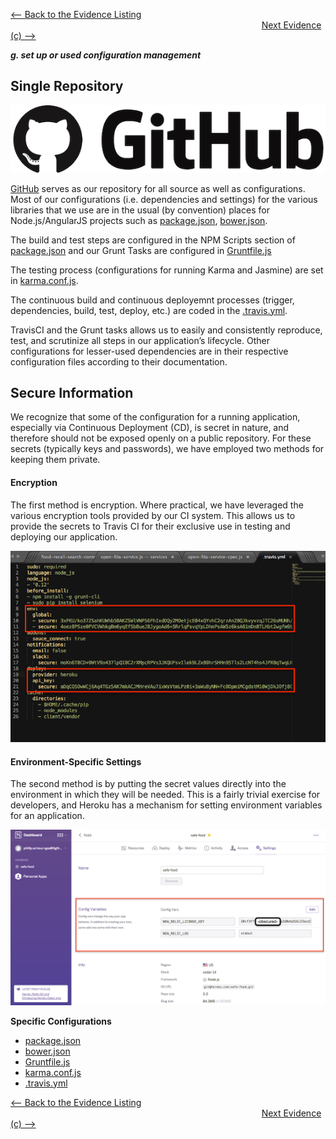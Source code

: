 [<-- Back to the Evidence Listing](https://github.com/itgfirm/safe-food/edit/master/Evidence)  &nbsp;&nbsp;&nbsp;&nbsp;&nbsp;&nbsp;&nbsp;&nbsp;&nbsp;&nbsp;&nbsp;&nbsp;&nbsp;&nbsp;&nbsp;&nbsp;&nbsp;&nbsp;&nbsp;&nbsp;&nbsp;&nbsp;&nbsp;&nbsp;&nbsp;&nbsp;&nbsp;&nbsp;&nbsp;&nbsp;&nbsp;&nbsp;&nbsp;&nbsp;&nbsp;&nbsp;&nbsp;&nbsp;&nbsp;&nbsp;&nbsp;&nbsp;&nbsp;&nbsp;&nbsp;&nbsp;&nbsp;&nbsp;&nbsp;&nbsp;&nbsp;&nbsp;&nbsp;&nbsp;&nbsp;&nbsp;&nbsp;&nbsp;&nbsp;&nbsp;&nbsp;&nbsp;&nbsp;&nbsp;&nbsp;&nbsp;&nbsp;&nbsp;&nbsp;&nbsp;&nbsp;&nbsp;&nbsp;&nbsp;&nbsp;&nbsp;&nbsp;&nbsp;&nbsp;&nbsp;&nbsp;&nbsp;&nbsp;&nbsp;&nbsp;&nbsp;&nbsp;&nbsp;&nbsp;&nbsp;&nbsp;&nbsp;&nbsp;&nbsp;&nbsp;&nbsp;&nbsp;&nbsp;&nbsp;&nbsp;&nbsp;&nbsp;[Next Evidence (c) -->](https://github.com/itgfirm/safe-food/edit/master/Evidence/h)

***g. set up or used configuration management***

## Single Repository
![github logo](github_logo.png)

[GitHub](https://github.com/itgfirm/safe-food) serves as our repository for all source as well as configurations.  Most of our configurations (i.e. dependencies and settings) for the various libraries that we use are in the usual (by convention) places for Node.js/AngularJS projects such as [package.json](https://github.com/itgfirm/safe-food/blob/master/package.json), [bower.json](https://github.com/itgfirm/safe-food/blob/master/bower.json).

The build and test steps are configured in the NPM Scripts section of [package.json](https://github.com/itgfirm/safe-food/blob/master/package.json) and our Grunt Tasks are configured in [Gruntfile.js](https://github.com/itgfirm/safe-food/blob/master/Gruntfile.js)

The testing process (configurations for running Karma and Jasmine) are set in [karma.conf.js](https://github.com/itgfirm/safe-food/blob/master/client/test/karma.conf.js).

The continuous build and continuous deployemnt processes (trigger, dependencies, build, test, deploy, etc.) are coded in the [.travis.yml](https://github.com/itgfirm/safe-food/blob/master/.travis.yml).  

TravisCI and the Grunt tasks allows us to easily and consistently reproduce, test, and scrutinize all steps in our application’s lifecycle. Other configurations for lesser-used dependencies are in their respective configuration files according to their documentation.

## Secure Information

We recognize that some of the configuration for a running application, especially via Continuous Deployment (CD), is secret in nature, and therefore should not be exposed openly on a public repository.  For these secrets (typically keys and passwords), we have employed two methods for keeping them private.  

#### Encryption

The first method is encryption.  Where practical, we have leveraged the various encryption tools provided by our CI system.  This allows us to provide the secrets to Travis CI for their exclusive use in testing and deploying our application.  

[![Encrypted Keys](https://github.com/itgfirm/safe-food/blob/master/Evidence/g/TravisCI_Encrypted_Keys.png)](https://github.com/itgfirm/safe-food/blob/master/.travis.yml)

#### Environment-Specific Settings

The second method is by putting the secret values directly into the environment in which they will be needed. This is a fairly trivial exercise for developers, and Heroku has a mechanism for setting environment variables for an application.

![Environment Settings](https://github.com/itgfirm/safe-food/blob/master/Evidence/g/Heroku_ENV_Vars.png)

**Specific Configurations**
- [package.json](https://github.com/itgfirm/safe-food/blob/master/package.json)
- [bower.json](https://github.com/itgfirm/safe-food/blob/master/bower.json)
- [Gruntfile.js](https://github.com/itgfirm/safe-food/blob/master/Gruntfile.js)
- [karma.conf.js](https://github.com/itgfirm/safe-food/blob/master/client/test/karma.conf.js)
- [.travis.yml](https://github.com/itgfirm/safe-food/blob/master/.travis.yml)

[<-- Back to the Evidence Listing](https://github.com/itgfirm/safe-food/edit/master/Evidence)  &nbsp;&nbsp;&nbsp;&nbsp;&nbsp;&nbsp;&nbsp;&nbsp;&nbsp;&nbsp;&nbsp;&nbsp;&nbsp;&nbsp;&nbsp;&nbsp;&nbsp;&nbsp;&nbsp;&nbsp;&nbsp;&nbsp;&nbsp;&nbsp;&nbsp;&nbsp;&nbsp;&nbsp;&nbsp;&nbsp;&nbsp;&nbsp;&nbsp;&nbsp;&nbsp;&nbsp;&nbsp;&nbsp;&nbsp;&nbsp;&nbsp;&nbsp;&nbsp;&nbsp;&nbsp;&nbsp;&nbsp;&nbsp;&nbsp;&nbsp;&nbsp;&nbsp;&nbsp;&nbsp;&nbsp;&nbsp;&nbsp;&nbsp;&nbsp;&nbsp;&nbsp;&nbsp;&nbsp;&nbsp;&nbsp;&nbsp;&nbsp;&nbsp;&nbsp;&nbsp;&nbsp;&nbsp;&nbsp;&nbsp;&nbsp;&nbsp;&nbsp;&nbsp;&nbsp;&nbsp;&nbsp;&nbsp;&nbsp;&nbsp;&nbsp;&nbsp;&nbsp;&nbsp;&nbsp;&nbsp;&nbsp;&nbsp;&nbsp;&nbsp;&nbsp;&nbsp;&nbsp;&nbsp;&nbsp;&nbsp;&nbsp;&nbsp;[Next Evidence (c) -->](https://github.com/itgfirm/safe-food/edit/master/Evidence/h)